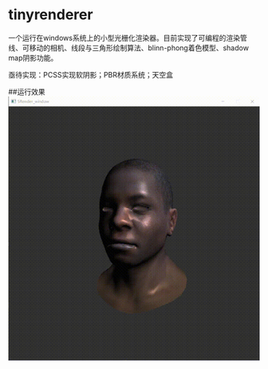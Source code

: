 # tinyrenderer

一个运行在windows系统上的小型光栅化渲染器。目前实现了可编程的渲染管线、可移动的相机、线段与三角形绘制算法、blinn-phong着色模型、shadow map阴影功能。

亟待实现：PCSS实现软阴影；PBR材质系统；天空盒

##运行效果
![image](https://github.com/857329210/tinyrenderer/blob/main/image/blinn-phong.gif)
